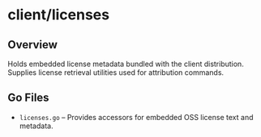 # client/licenses

## Overview

Holds embedded license metadata bundled with the client distribution. Supplies license retrieval utilities used for attribution commands.

## Go Files

- `licenses.go` – Provides accessors for embedded OSS license text and metadata.
